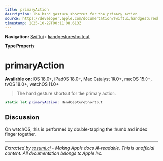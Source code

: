```yaml
---
title: primaryAction
description: The hand gesture shortcut for the primary action.
source: https://developer.apple.com/documentation/swiftui/handgestureshortcut/primaryaction
timestamp: 2025-10-29T00:11:08.613Z
---
```


**Navigation:** [Swiftui](/documentation/swiftui) › [handgestureshortcut](/documentation/swiftui/handgestureshortcut)

**Type Property**

# primaryAction

**Available on:** iOS 18.0+, iPadOS 18.0+, Mac Catalyst 18.0+, macOS 15.0+, tvOS 18.0+, watchOS 11.0+

> The hand gesture shortcut for the primary action.

```swift
static let primaryAction: HandGestureShortcut
```

## Discussion

On watchOS, this is performed by double-tapping the thumb and index finger together.

---

*Extracted by [sosumi.ai](https://sosumi.ai) - Making Apple docs AI-readable.*
*This is unofficial content. All documentation belongs to Apple Inc.*
